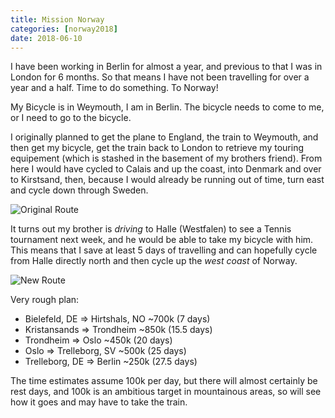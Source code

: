 ```yaml
---
title: Mission Norway
categories: [norway2018]
date: 2018-06-10
---
```

I have been working in Berlin for almost a year, and previous to that I was in
London for 6 months. So that means I have not been travelling for over a year
and a half. Time to do something. To Norway!

My Bicycle is in Weymouth, I am in Berlin. The bicycle needs to come to me, or
I need to go to the bicycle.

I originally planned to get the plane to England, the train to Weymouth, and
then get my bicycle, get the train back to London to retrieve my touring
equipement (which is stashed in the basement of my brothers friend). From here
I would have cycled to Calais and up the coast, into Denmark and over to
Kirstsand, then, because I would already be running out of time, turn east and
cycle down through Sweden.

![Original Route](/images/norway/original_route.png)

It turns out my brother is _driving_ to Halle (Westfalen) to see a Tennis
tournament next week, and he would be able to take my bicycle with him. This
means that I save at least 5 days of travelling and can hopefully cycle from
Halle directly north and then cycle up the _west coast_ of Norway.

![New Route](/images/norway/new_route.png)

Very rough plan:

- Bielefeld, DE => Hirtshals, NO ~700k (7 days)
- Kristansands => Trondheim ~850k (15.5 days)
- Trondheim => Oslo ~450k (20 days)
- Oslo => Trelleborg, SV ~500k (25 days)
- Trelleborg, DE => Berlin ~250k (27.5 days)

The time estimates assume 100k per day, but there will almost certainly be
rest days, and 100k is an ambitious target in mountainous areas, so will see
how it goes and may have to take the train.

